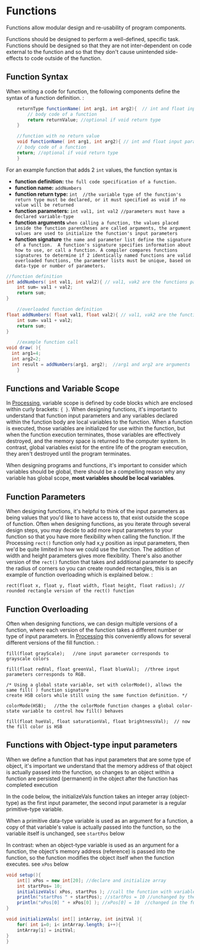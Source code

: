 # Functions

Functions allow modular design and re-usability of program components.

Functions should be designed to perform a well-defined, specific task. Functions should be designed so that they are not inter-dependent on code external to the function and so that they don't cause unintended side-effects to code outside of the function.

## Function Syntax

When writing a code for function, the following components define the syntax of a function definition. :

```java
    returnType functionName( int arg1, int arg2){  // int and float input parameters 
        // body code of a function
        return returnValue; //optional if void return type
    }

    //function with no return value
    void functionName( int arg1, int arg2){ // int and float input parameters 
    // body code of a function
    return; //optional if void return type
    }
```

For an example function that adds 2 `int` values, the function syntax is

* **function definition:** `the full code specification of a function.`
* **function name:** `addNumbers`
* **function return type:** `int  //the variable type of the function's return type must be declared, or it must specified as void if no value will be returned`
* **function parameters:** `int val1, int val2 //parameters must have a declared variable-type`&#x20;
* **function arguments** `when calling a function, the values placed inside the function parentheses are called arguments, the argument values are used to initialize the function's input parameters`
* **function signature** `the name and parameter list define the signature of a function.  A function's signature specifies information about how to use, or call a function. A compiler compares functions signatures to determine if 2 identically named functions are valid overloaded functions, the parameter lists must be unique, based on data-type or number of parameters.` &#x20;

```java
//function definition
int addNumbers( int val1, int val2){ // val1, vak2 are the functions parameters 
    int sum= val1 + val2;
    return sum;
}

    //overloaded function definition
float addNumbers( float val1, float val2){ // val1, vak2 are the functions parameters 
    int sum= val1 + val2;  
    return sum;
}

    //example function call 
void draw( ){
  int arg1=4;
  int arg2=2;
  int result = addNumbers(arg1, arg2);  //arg1 and arg2 are arguments
    }
```

## Functions and Variable Scope

In [Processing](http://processing.org), variable scope is defined by code blocks which are enclosed within curly brackets: `{ }`. When designing functions, it's important to understand that function input parameters and any variables declared within the function body are local variables to the function. When a function is executed, those variables are initialized for use within the function, but when the function execution terminates, those variables are effectively destroyed, and the memory space is returned to the computer system. In contrast, global variables exist for the entire life of the program execution, they aren't destroyed until the program terminates.

When designing programs and functions, it's important to consider which variables should be global, there should be a compelling reason why any variable has global scope, **most variables should be local variables**.

## Function Parameters

When designing functions, it's helpful to think of the input parameters as being values that you'd like to have access to, that exist outside the scope of function. Often when designing functions, as you iterate through several design steps, you may decide to add more input parameters to your function so that you have more flexibility when calling the function. If the Processing `rect()` function only had x,y position as input parameters, then we'd be quite limited in how we could use the function. The addition of width and height parameters gives more flexibility. There's also another version of the `rect()` function that takes and additional parameter to specify the radius of corners so you can create rounded rectangles, this is an example of function overloading which is explained below. :

```
rect(float x, float y, float width, float height, float radius); // rounded rectangle version of the rect() function
```

## Function Overloading

Often when designing functions, we can design multiple versions of a function, where each version of the function takes a different number or type of input parameters. In [Processing](http://processing.org) this conveniently allows for several different versions of the fill function. :

```
fill(float grayScale);   //one input parameter corresponds to grayscale colors

fill(float redVal, float greenVal, float blueVal);  //three input parameters corresponds to RGB.

/* Using a global state variable, set with colorMode(), allows the same fill( ) function signature 
create HSB colors while still using the same function definition. */

colorMode(HSB);   //the the colorMode function changes a global color-state variable to control how fill() behaves

fill(float hueVal, float saturationVal, float brightnessVal);  // now the fill color is HSB
```

## Functions with Object-type input parameters

When we define a function that has input parameters that are some type of object, it's important we understand that the memory address of that object is actually passed into the function, so changes to an object within a function are persisted (permanent) in the object after the function has completed execution

In the code below, the initializeVals function takes an integer array (object-type) as the first input parameter, the second input parameter is a regular primitive-type variable.

When a primitive data-type variable is used as an argument for a function, a copy of that variable's value is actually passed into the function, so the variable itself is unchanged, see `startPos` below

In contrast: when an object-type variable is used as an argument for a function, the object's memory address (reference) is passed into the function, so the function modifies the object itself when the function executes. see `xPos` below

```java
void setup(){
    int[] xPos = new int[20]; //declare and initialize array
    int startPos= 10;
    initializeVals( xPos, startPos ); //call the function with variable arguments
    println("startPos " + startPos); //startPos = 10 //unchanged by the function execution
    println("xPos[0] " + xPos[0] ); //xPos[0] = 10  //changed in the function execution
}

void initializeVals( int[] intArray, int initVal ){
    for( int i=0; i< intArray.length; i++){
    intArray[i] = initVal;
}
}
```

